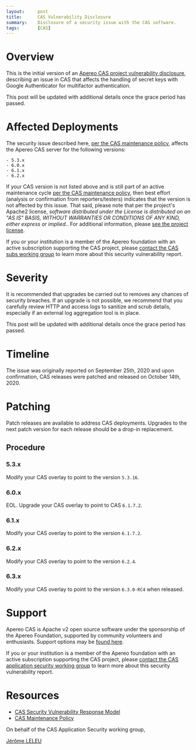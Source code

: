 ```yaml
---
layout:     post
title:      CAS Vulnerability Disclosure
summary:    Disclosure of a security issue with the CAS software.
tags:       [CAS]
---
```


# Overview

This is the initial version of an [Apereo CAS project vulnerability disclosure](https://apereo.github.io/cas/developer/Sec-Vuln-Response.html), describing an issue in CAS that affects the handling of secret keys with Google Authenticator for multifactor authentication.

This post will be updated with additional details once the grace period has passed.

# Affected Deployments

The security issue described here, [per the CAS maintenance policy](https://apereo.github.io/cas/developer/Maintenance-Policy.html), affects the Apereo CAS server for the following versions:

```   
- 5.3.x 
- 6.0.x
- 6.1.x
- 6.2.x
```

If your CAS version is not listed above and is still part of an active maintenance cycle [per the CAS maintenance policy](https://apereo.github.io/cas/developer/Maintenance-Policy.html), then best effort (analysis or confirmation from reporters/testers) indicates that the version is not affected by this issue. That said, please note that per the project's Apache2 license, *software distributed under the License is distributed on an "AS IS" BASIS, WITHOUT WARRANTIES OR CONDITIONS OF ANY KIND, either express or implied.*. For additional information, please [see the project license](https://github.com/apereo/cas/blob/master/LICENSE).

If you or your institution is a member of the Apereo foundation with an active subscription supporting the CAS project, please [contact the CAS subs working group](https://apereo.github.io/cas/Mailing-Lists.html) to learn more about this security vulnerability report.

# Severity

It is recommended that upgrades be carried out to removes any chances of security breaches. If an upgrade is not possible, we recommend that you carefully review HTTP and access logs to sanitize and scrub details, especially if an external log aggregation tool is in place.

This post will be updated with additional details once the grace period has passed.

# Timeline

The issue was originally reported on September 25th, 2020 and upon confirmation, CAS releases were patched and released on October 14th, 2020.

# Patching

Patch releases are available to address CAS deployments. Upgrades to the next patch version for each release should be a drop-in replacement.

## Procedure

### 5.3.x

Modify your CAS overlay to point to the version `5.3.16`. 

### 6.0.x

EOL. Upgrade your CAS overlay to point to CAS `6.1.7.2`. 

### 6.1.x

Modify your CAS overlay to point to the version `6.1.7.2`. 

### 6.2.x

Modify your CAS overlay to point to the version `6.2.4`.

### 6.3.x

Modify your CAS overlay to point to the version `6.3.0-RC4` when released.

# Support

Apereo CAS is Apache v2 open source software under the sponsorship of the Apereo Foundation, supported by community volunteers and enthusiasts. Support options may be [found here](https://apereo.github.io/cas/Support.html).

If you or your institution is a member of the Apereo foundation with an active subscription supporting the CAS project, please [contact the CAS application security working group](https://apereo.github.io/cas/Mailing-Lists.html#cas-public-security-list-cas-appsec-publicapereoorg) to learn more about this security vulnerability report.

# Resources

* [CAS Security Vulnerability Response Model](https://apereo.github.io/cas/developer/Sec-Vuln-Response.html)
* [CAS Maintenance Policy](https://apereo.github.io/cas/developer/Maintenance-Policy.html)

On behalf of the CAS Application Security working group,

[Jérôme LELEU](jerome@casinthecloud.com)
